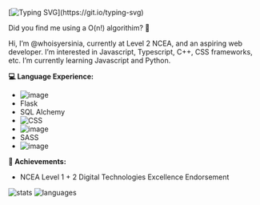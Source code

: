 [![Typing SVG](https://readme-typing-svg.demolab.com?font=Fira+Code&pause=1000&color=F400F7&width=435&lines=Welcome+%F0%9F%91%8B!)](https://git.io/typing-svg)

Did you find me using a O(n!) algorithim? 👀

Hi, I’m @whoisyersinia, currently at Level 2 NCEA, and an aspiring web developer. I’m interested in Javascript, Typescript, C++, CSS frameworks, etc.
I’m currently learning Javascript and Python. 

**💻 Language Experience:**
- ![image](https://img.shields.io/badge/Python-FFD43B?style=for-the-badge&logo=python&logoColor=blue)
- Flask
- SQL Alchemy
- ![CSS](https://img.shields.io/badge/CSS3-1572B6?style=for-the-badge&logo=css3&logoColor=white)
- ![image](https://img.shields.io/badge/HTML5-E34F26?style=for-the-badge&logo=html5&logoColor=white)
- SASS 
- ![image](https://img.shields.io/badge/JavaScript-323330?style=for-the-badge&logo=javascript&logoColor=F7DF1E)

**🥇 Achievements:**
- NCEA Level 1 + 2 Digital Technologies Excellence Endorsement

![stats](https://github-readme-stats-git-masterrstaa-rickstaa.vercel.app/api?username=whoisyersinia&theme=tokyonight)
![languages](http://github-profile-summary-cards.vercel.app/api/cards/repos-per-language?username=whoisyersinia&theme=tokyonight)


<!---
whoisyersinia/whoisyersinia is a ✨ special ✨ repository because its `README.md` (this file) appears on your GitHub profile.
You can click the Preview link to take a look at your changes.
--->
